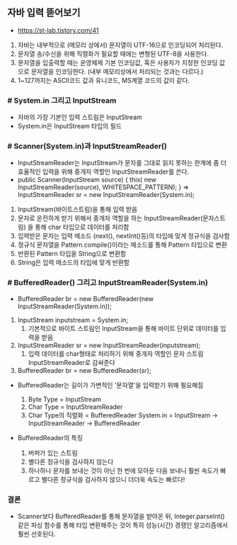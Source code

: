 ## 자바 입력 뜯어보기
- https://st-lab.tistory.com/41

1. 자바는 내부적으로 (메모리 상에서) 문자열이 UTF-16으로 인코딩되어 처리된다.
2. 문자열 송/수신을 위해 직렬화가 필요할 때에는 변형된 UTF-8을 사용한다.
3. 문자열을 입출력할 때는 운영체제 기본 인코딩값, 혹은 사용자가 지정한 인코딩 값으로 문자열을 인코딩한다. (내부 메모리상에서 처리되는 것과는 다르다.)
4. 1~127까지는 ASCII코드 값과 유니코드, MS계열 코드의 값이 같다.

### # System.in 그리고 InputStream
- 자바의 가장 기본인 입력 스트림은 InputStream
- System.in은 InputStream 타입의 필드


### # Scanner(System.in)과 InputStreamReader()
- InputStreamReader는 InputStream가 문자를 그대로 읽지 못하는 한계에 좀 더 효율적인 입력을 위해 중개자 역할인
InputStreamReader를 쓴다. 
- public Scanner(InputStream source) { this( new InputStreamReader(source), WHITESPACE_PATTERN); }
=> InputStreamReader sr = new InputStreamReader(System.in);

1. InputStream(바이트스트림)을 통해 입력 받음
2. 문자로 온전하게 받기 위해서 중개자 역할을 하는 InputStreamReader(문자스트림)
을 통해 char 타입으로 데이터를 처리함
3. 입력받은 문자는 입력 메소드 (next(), nextInt()등)의 타입에 맞게 정규식을 검사함
4. 정규식 문자열을 Pattern.compile()이라는 메소드를 통해 Pattern 타입으로 변환
5. 반환된 Pattern 타입을 String으로 변환함
6. String은 입력 메소드의 타입에 맞게 반환함 


### # BufferedReader() 그리고 InputStreamReader(System.in)
- BufferedReader br = new BufferedReader(new InputStreamReader(System.in));
1. InputStream inputstream = System.in;
   1) 기본적으로 바이트 스트림인 InputStream을 통해 바이트 단위로 데이터를 입력을 받음
2. InputStreamReader sr = new InputStreamReader(inputstream);
   1) 입력 데이터를 char형태로 처리하기 위해 중개자 역할인 문자 스트림 InputStreamReader로 감싸준다
3. BufferedReader br = new BufferedReader(sr);

- BufferedReader는 길이가 가변적인 '문자열'을 입력받기 위해 필요해짐
  1. Byte Type = InputStream
  2. Char Type = InputStreamReader
  3. Char Type의 직렬화 = BufferedReader
  System.in = InputStream -> InputStreamReader -> BufferedReader

- BufferedReader의 특징
  1. 버퍼가 있는 스트림
  2. 별다른 정규식을 검사하지 않는다
  3. 하나하나 문자를 보내는 것이 아닌 한 번에 모아둔 다음 보내니 훨씬 속도가 빠르고 
별다른 정규식을 검사하지 않으니 더더욱 속도는 빠르다!

### 결론
- Scanner보다 BufferedReader를 통해 문자열을 받아온 뒤, Integer.parseInt()같은 파싱
함수를 통해 타입 변환해주는 것이 특히 성능(시간) 경쟁인 알고리즘에서 훨씬 선호된다. 
